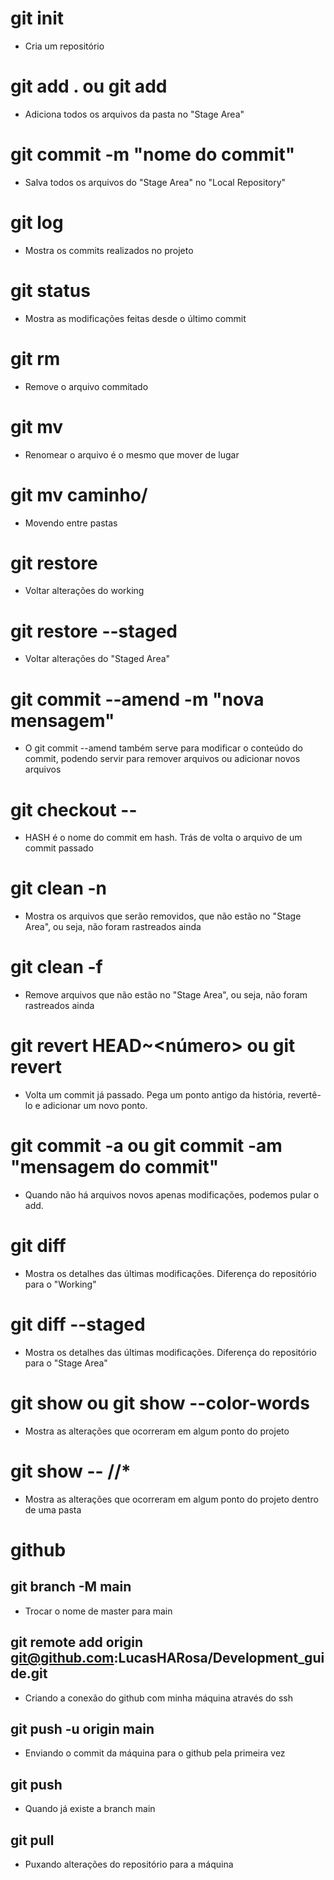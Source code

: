 # git init
- Cria um repositório

# git add . ou git add <file>
- Adiciona todos os arquivos da pasta no "Stage Area"

# git commit -m "nome do commit"
- Salva todos os arquivos do "Stage Area" no "Local Repository"

# git log
- Mostra os commits realizados no projeto

# git status
- Mostra as modificações feitas desde o último commit

# git rm <file>
- Remove o arquivo commitado

# git mv <nomeantigo> <nomenovo>
- Renomear o arquivo é o mesmo que mover de lugar

# git mv <file> caminho/<file>
- Movendo entre pastas

# git restore <file>
- Voltar alterações do working

# git restore --staged <file>
- Voltar alterações do "Staged Area"

# git commit --amend -m "nova mensagem"
- O git commit --amend também serve para modificar o conteúdo do commit, podendo servir para remover arquivos ou adicionar novos arquivos

# git checkout <HASH> -- <file>
- HASH é o nome do commit em hash. Trás de volta o arquivo de um commit passado

# git clean -n
- Mostra os arquivos que serão removidos, que não estão no "Stage Area", ou seja, não foram rastreados ainda

# git clean -f
- Remove arquivos que não estão no "Stage Area", ou seja, não foram rastreados ainda

# git revert HEAD~<número> ou git revert <HASH>
- Volta um commit já passado. Pega um ponto antigo da história, revertê-lo e adicionar um novo ponto.

# git commit -a ou git commit -am "mensagem do commit"
- Quando não há arquivos novos apenas modificações, podemos pular o add.

# git diff
- Mostra os detalhes das últimas modificações. Diferença do repositório para o "Working"

# git diff --staged
- Mostra os detalhes das últimas modificações. Diferença do repositório para o "Stage Area"

# git show <HASH> ou git show <HASH> --color-words
- Mostra as alterações que ocorreram em algum ponto do projeto

# git show <HASH> -- <pasta>/<pasta>/*
- Mostra as alterações que ocorreram em algum ponto do projeto dentro de uma pasta



# github
## git branch -M main
- Trocar o nome de master para main
## git remote add origin git@github.com:LucasHARosa/Development_guide.git
- Criando a conexão do github com minha máquina através do ssh
## git push -u origin main 
- Enviando o commit da máquina para o github pela primeira vez
## git push
- Quando já existe a branch main
## git pull
- Puxando alterações do repositório para a máquina 
